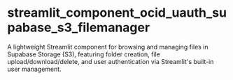 # streamlit_component_ocid_uauth_supabase_s3_filemanager
A lightweight Streamlit component for browsing and managing files in Supabase Storage (S3), featuring folder creation, file upload/download/delete, and user authentication via Streamlit's built-in user management.
